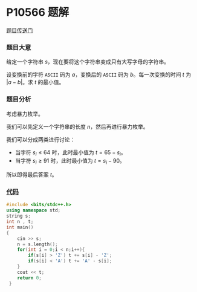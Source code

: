 # P10566 题解

[题目传送门](https://www.luogu.com.cn/problem/P10566)

### 题目大意
给定一个字符串 $s$，现在要将这个字符串变成只有大写字母的字符串。

设变换前的字符 `ASCII` 码为 $a$，变换后的 `ASCII` 码为 $b$。每一次变换的时间 $t$ 为 $|a-b|$。求 $t$ 的最小值。

### 题目分析
考虑暴力枚举。

我们可以先定义一个字符串的长度 $n$，然后再进行暴力枚举。

我们可以分成两类进行讨论：
- 当字符 $s_i \le 64$ 时，此时最小值为 $t = 65 - s_i$。
- 当字符 $s_i \ge 91$ 时，此时最小值为 $t = s_i - 90$。

所以即得最后答案 $t$。

### [代码](https://www.luogu.com.cn/record/161169767)
```cpp
#include <bits/stdc++.h>
using namespace std;
string s;
int n , t;
int main()
{
	cin >> s; 
	n = s.length();
	for(int i = 0;i < n;i++){
		if(s[i] > 'Z') t += s[i] - 'Z';
		if(s[i] < 'A') t += 'A' - s[i];
	}
	cout << t;
	return 0;
 } 
```